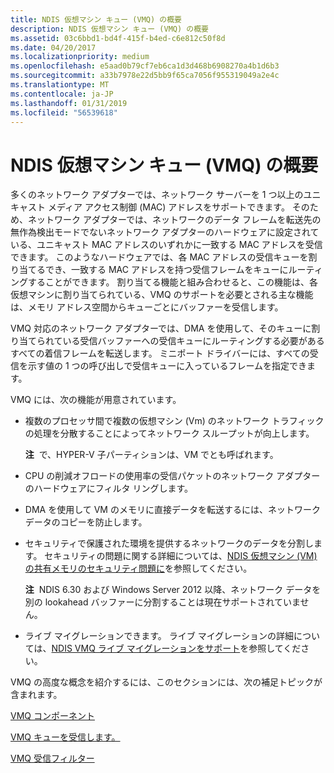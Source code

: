 ```yaml
---
title: NDIS 仮想マシン キュー (VMQ) の概要
description: NDIS 仮想マシン キュー (VMQ) の概要
ms.assetid: 03c6bbd1-bd4f-415f-b4ed-c6e812c50f8d
ms.date: 04/20/2017
ms.localizationpriority: medium
ms.openlocfilehash: e5aad0b79cf7eb6ca1d3d468b6908270a4b1d6b3
ms.sourcegitcommit: a33b7978e22d5bb9f65ca7056f955319049a2e4c
ms.translationtype: MT
ms.contentlocale: ja-JP
ms.lasthandoff: 01/31/2019
ms.locfileid: "56539618"
---
```

# <a name="introduction-to-ndis-virtual-machine-queue-vmq"></a>NDIS 仮想マシン キュー (VMQ) の概要





多くのネットワーク アダプターでは、ネットワーク サーバーを 1 つ以上のユニキャスト メディア アクセス制御 (MAC) アドレスをサポートできます。 そのため、ネットワーク アダプターでは、ネットワークのデータ フレームを転送先の無作為検出モードでないネットワーク アダプターのハードウェアに設定されている、ユニキャスト MAC アドレスのいずれかに一致する MAC アドレスを受信できます。 このようなハードウェアでは、各 MAC アドレスの受信キューを割り当てるでき、一致する MAC アドレスを持つ受信フレームをキューにルーティングすることができます。 割り当てる機能と組み合わせると、この機能は、各仮想マシンに割り当てられている、VMQ のサポートを必要とされる主な機能は、メモリ アドレス空間からキューごとにバッファーを受信します。

VMQ 対応のネットワーク アダプターでは、DMA を使用して、そのキューに割り当てられている受信バッファーへの受信キューにルーティングする必要があるすべての着信フレームを転送します。 ミニポート ドライバーには、すべての受信を示す値の 1 つの呼び出しで受信キューに入っているフレームを指定できます。

VMQ には、次の機能が用意されています。

-   複数のプロセッサ間で複数の仮想マシン (Vm) のネットワーク トラフィックの処理を分散することによってネットワーク スループットが向上します。

    **注**  で、HYPER-V 子パーティションは、VM でとも呼ばれます。

     

-   CPU の削減オフロードの使用率の受信パケットのネットワーク アダプターのハードウェアにフィルタ リングします。

-   DMA を使用して VM のメモリに直接データを転送するには、ネットワーク データのコピーを防止します。

-   セキュリティで保護された環境を提供するネットワークのデータを分割します。 セキュリティの問題に関する詳細については、[NDIS 仮想マシン (VM) の共有メモリのセキュリティ問題に](security-issues-with-ndis-virtual-machine--vm--shared-memory.md)を参照してください。

    **注**  NDIS 6.30 および Windows Server 2012 以降、ネットワーク データを別の lookahead バッファーに分割することは現在サポートされていません。

     

-   ライブ マイグレーションできます。 ライブ マイグレーションの詳細については、[NDIS VMQ ライブ マイグレーションをサポート](ndis-vmq-live-migration-support.md)を参照してください。

VMQ の高度な概念を紹介するには、このセクションには、次の補足トピックが含まれます。

[VMQ コンポーネント](vmq-components.md)

[VMQ キューを受信します。](vmq-receive-queues.md)

[VMQ 受信フィルター](vmq-receive-filters.md)

 

 





